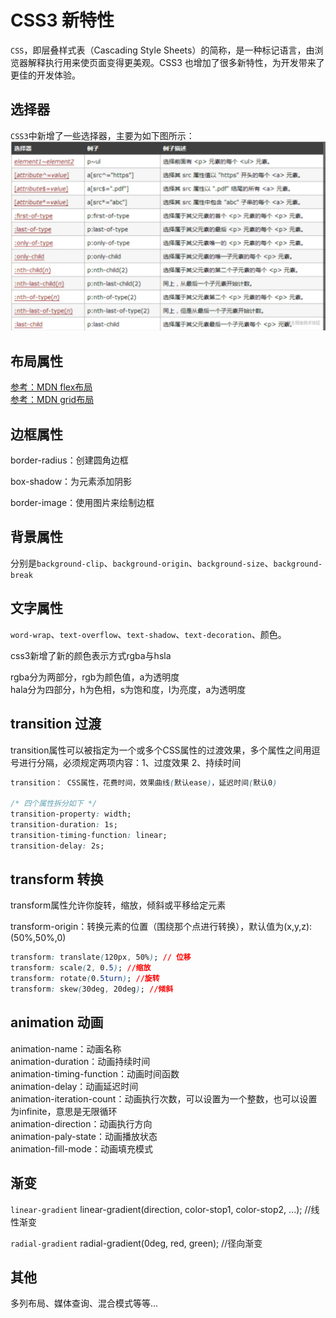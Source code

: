 # CSS3 新特性

`CSS`，即层叠样式表（Cascading Style Sheets）的简称，是一种标记语言，由浏览器解释执行用来使页面变得更美观。CSS3 也增加了很多新特性，为开发带来了更佳的开发体验。

## 选择器

`CSS3`中新增了一些选择器，主要为如下图所示：
<img src="../../assets/css/css3selection.webp" alt="" />

## 布局属性

[参考：MDN flex布局](https://developer.mozilla.org/zh-CN/docs/Web/CSS/flex)<br>
[参考：MDN grid布局](https://developer.mozilla.org/zh-CN/docs/Web/CSS/grid)

## 边框属性

border-radius：创建圆角边框

box-shadow：为元素添加阴影

border-image：使用图片来绘制边框


## 背景属性

分别是`background-clip`、`background-origin`、`background-size`、`background-break`

## 文字属性

`word-wrap`、`text-overflow`、`text-shadow`、`text-decoration`、颜色。


css3新增了新的颜色表示方式rgba与hsla

rgba分为两部分，rgb为颜色值，a为透明度<br>
hala分为四部分，h为色相，s为饱和度，l为亮度，a为透明度

## transition 过渡

transition属性可以被指定为一个或多个CSS属性的过渡效果，多个属性之间用逗号进行分隔，必须规定两项内容：1、过度效果 2、持续时间

```css
transition： CSS属性，花费时间，效果曲线(默认ease)，延迟时间(默认0)

/* 四个属性拆分如下 */
transition-property: width; 
transition-duration: 1s;
transition-timing-function: linear;
transition-delay: 2s;
```

## transform 转换

transform属性允许你旋转，缩放，倾斜或平移给定元素

transform-origin：转换元素的位置（围绕那个点进行转换），默认值为(x,y,z):(50%,50%,0)

```css
transform: translate(120px, 50%); // 位移
transform: scale(2, 0.5); //缩放
transform: rotate(0.5turn); //旋转
transform: skew(30deg, 20deg); //倾斜
```

## animation 动画

animation-name：动画名称<br>
animation-duration：动画持续时间<br>
animation-timing-function：动画时间函数<br>
animation-delay：动画延迟时间<br>
animation-iteration-count：动画执行次数，可以设置为一个整数，也可以设置为infinite，意思是无限循环<br>
animation-direction：动画执行方向<br>
animation-paly-state：动画播放状态<br>
animation-fill-mode：动画填充模式

## 渐变

`linear-gradient` linear-gradient(direction, color-stop1, color-stop2, ...); //线性渐变

`radial-gradient` radial-gradient(0deg, red, green); //径向渐变

## 其他

多列布局、媒体查询、混合模式等等...